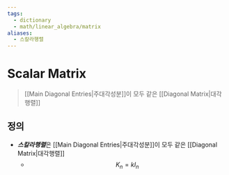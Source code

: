```yaml
---
tags:
  - dictionary
  - math/linear_algebra/matrix
aliases:
  - 스칼라행렬
---
```

# Scalar Matrix
> [[Main Diagonal Entries|주대각성분]]이 모두 같은 [[Diagonal Matrix|대각행렬]]
## 정의
+ ***스칼라행렬***은 [[Main Diagonal Entries|주대각성분]]이 모두 같은 [[Diagonal Matrix|대각행렬]]
	+ $$K_n = kI_n$$